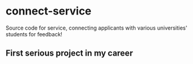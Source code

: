 # connect-service

Source code for service, connecting applicants with various universities' students for feedback!

## First serious project in my career

